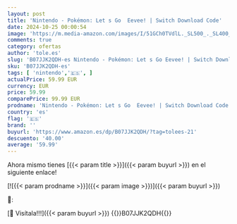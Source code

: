 ```yaml
---
layout: post
title: 'Nintendo - Pokémon: Let s Go  Eevee! | Switch Download Code'
date: 2024-10-25 00:00:54
image: 'https://m.media-amazon.com/images/I/51GCh0TVdlL._SL500_._SL400_.jpg'
comments: true
category: ofertas
author: 'tole.es'
slug: 'B07JJK2QDH-es Nintendo - Pokémon: Let s Go Eevee! | Switch Download Code'
sku: 'B07JJK2QDH-es'
tags: [ 'nintendo','🇪🇸', ]
actualPrice: 59.99 EUR
currency: EUR
price: 59.99
comparePrice: 99.99 EUR
prodname: 'Nintendo - Pokémon: Let s Go  Eevee! | Switch Download Code'
country: 'es'
flag: '🇪🇸'
brand: ''
buyurl: 'https://www.amazon.es/dp/B07JJK2QDH/?tag=tolees-21'
descuento: '40.00'
average: '59.99'
---
```


Ahora mismo tienes [{{< param title >}}]({{< param buyurl >}}) en el siguiente enlace!

[![{{< param prodname >}}]({{< param image >}})]({{< param buyurl >}})

🔎:


[🛒 Visítala!!!]({{< param buyurl >}})
{{<world>}}B07JJK2QDH{{</world>}}
